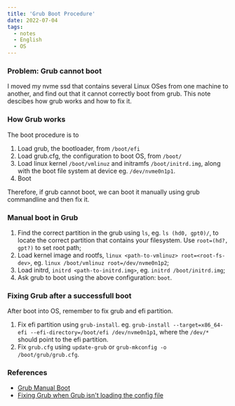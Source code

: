 ```yaml
---
title: 'Grub Boot Procedure'
date: 2022-07-04
tags:
  - notes
  - English
  - OS
---
```



### Problem: Grub cannot boot
I moved my nvme ssd that contains several Linux OSes from one machine to another, and find out 
that it cannot correctly boot from grub.  This note descibes how grub works and how to fix it.

### How Grub works
The boot procedure is to 
1. Load grub, the bootloader, from `/boot/efi`
2. Load grub.cfg, the configuration to boot OS, from `/boot/`
3. Load linux kernel `/boot/vmlinuz` and initramfs `/boot/initrd.img`, along with 
the boot file system at device eg. `/dev/nvme0n1p1`.
4. Boot


Therefore, if grub cannot boot, we can boot it manually using grub commandline and then 
fix it.

### Manual boot in Grub
1. Find the correct partition in the grub using `ls`, eg. `ls (hd0, gpt0)/`, 
to locate the correct partition that contains your filesystem.  Use `root=(hd?, gpt?)` to
set root path;
2. Load kernel image and rootfs,  `linux <path-to-vmlinuz> root=<root-fs-dev>`, eg. 
`linux /boot/vmlinuz root=/dev/nvme0n1p2`;
3. Load initrd, `initrd <path-to-initrd.img>`, eg. `initrd /boot/initrd.img`;
4. Ask grub to boot using the above configuration: `boot`.


### Fixing Grub after a successfull boot
After boot into OS, remember to fix grub and efi partition.
1. Fix efi partition using `grub-install`. eg. `grub-install --target=x86_64-efi --efi-directory=/boot/efi /dev/nvme0n1p1`,
where the `/dev/*` should point to the efi partition.
2. Fix `grub.cfg` using `update-grub` or `grub-mkconfig -o /boot/grub/grub.cfg`.


### References
* [Grub Manual Boot](https://www.linuxfoundation.org/blog/classic-sysadmin-how-to-rescue-a-non-booting-grub-2-on-linux/)
* [Fixing Grub when Grub isn't loading the config file](https://bbs.archlinux.org/viewtopic.php?id=258719)
